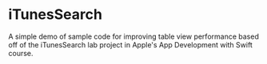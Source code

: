 # iTunesSearch
A simple demo of sample code for improving table view performance based off of the iTunesSearch lab project in Apple's App Development with Swift course.
